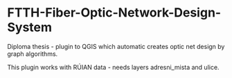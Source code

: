 # FTTH-Fiber-Optic-Network-Design-System
Diploma thesis - plugin to QGIS which automatic creates optic net design by graph algorithms.

This plugin works with RÚIAN data - needs layers adresni_mista and ulice.
